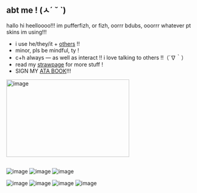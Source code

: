 ## abt me ! (ㅅ´ ˘ `)
hallo hi heelloooo!!! im pufferfizh, or fizh, oorrr bdubs, ooorrr whatever pt skins im using!!!

- i use he/they/it  + [others](https://pronouns.cc/@pufferfizh) !!
- minor, pls be mindful, ty !
- c+h always — as well as interact !! i love talking to others !!（´∇｀）
- read my [strawpage](https://ethubsfan.straw.page) for more stuff !
- SIGN MY [ATA BOOK](https://bdoubleo.atabook.org)!!!
  
[<img width="322" height="203" alt="image" src="https://github.com/user-attachments/assets/82861f31-67a2-441f-9699-d7f358cb8ac3" />](https://www.tumblr.com/alienssstufff)


##
![image](https://github.com/user-attachments/assets/a9acb34f-0fff-42a1-8c3c-813c928a8b39)
![image](https://github.com/user-attachments/assets/ca19eace-825f-4443-bb2b-4700ccafce18)
![image](https://github.com/user-attachments/assets/5c0f7904-ba7a-4f5e-951e-027f65408ab1)

![image](https://github.com/user-attachments/assets/a1bceb19-0e45-4ecf-80e2-c10d2ec8064f)
![image](https://github.com/user-attachments/assets/51711822-e901-42d6-985e-7090cd739a16)
![image](https://github.com/user-attachments/assets/0712459c-f28f-47c9-beb9-c87a3426219d)
![image](https://github.com/user-attachments/assets/1a157897-f8d6-48c3-b9d1-37fc8411cb88)
